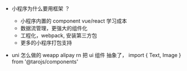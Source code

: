 - 小程序为什么要用框架 ？
  - 小程序内置的 component vue/react 学习成本
  - 数据流管理，更强大的组件化
  - 工程化，webpack, 安装第三方包
  - 更多的小程序打包支持

- uni 怎么做的
  weapp alipay rn
  把 ui 组件 抽象了， import { Text, Image } from '@tarojs/components'
